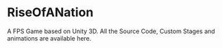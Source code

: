 # RiseOfANation
A FPS Game based on Unity 3D. All the Source Code, Custom Stages and animations are available here.
